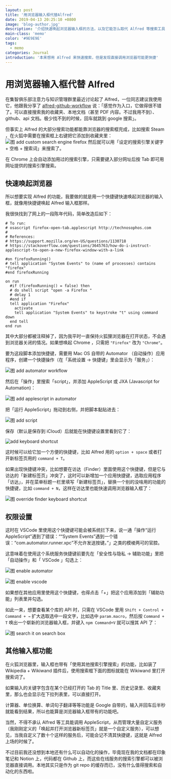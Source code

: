 ```yaml
---
layout: post
title: '用浏览器输入框代替Alfred'
date: 2019-04-13 20:25:10 +0800
image: 'blog-author.jpg'
description: '介绍快速唤起浏览器输入框的方法，以及它能怎么取代 Alfred 等搜索工具'
main-class: 'memo'
color: '#9E9E9E'
tags:
  - memo
categories: Journal
introduction: '本来想用 Alfred 来快速搜索，但是发现直接调用浏览器可能更快捷'
---
```


# 用浏览器输入框代替 Alfred

在集智俱乐部注意力与知识管理群里最近讨论起了 Alfred，一位同志建议我使用它，他跟我分享了 [alfred-github-workflow](https://github.com/gharlan/alfred-github-workflow) 说：「感觉作为入口，它做得很不错了。可以直接搜索我的收藏夹、本地文档（甚至 PDF 内容。不过我用不到）、github、api 文档。极少找不到的时候，回车就跳到 google 搜索」。

但事实上 Alfred 的大部分搜索功能都能靠浏览器的搜索框完成，比如搜索 Steam ，在火狐中需要在搜索框上右键把它添加到收藏夹里：
![图 add custom search engine firefox](https://raw.githubusercontent.com/linonetwo/linonetwo.github.io/master/assets/img/posts/alfred/addengine.png)
然后就可以用「设定的搜索引擎关键字 + 空格 + 搜索词」来搜索了。

在 Chrome 上会自动添加用过的搜索引擎，只需要键入部分网址后按 Tab 即可用网址提供的搜索引擎搜索。

## 快速唤起浏览器

所以想要实现 Alfred 的功能，我要做的就是用一个快捷键快速唤起浏览器的输入框，就像用快捷键唤起 Alfred 输入框那样。

我很快找到了网上的一段陈年代码，简单改造后如下：

```applescript
# To run:
# osascript firefox-open-tab.applescript http://technosophos.com
#
# References:
# https://support.mozilla.org/en-US/questions/1130718
# https://stackoverflow.com/questions/3645763/how-do-i-instruct-applescript-to-open-a-new-firefox-window-with-a-link

#on firefoxRunning()
# tell application "System Events" to (name of processes) contains "firefox"
#end firefoxRunning

on run
  #if (firefoxRunning() = false) then
  # do shell script "open -a Firefox "
  # delay 1
  #end if
  tell application "Firefox"
    activate
    tell application "System Events" to keystroke "t" using command down
  end tell
end run
```

其中大部分都被注释掉了，因为我平时一直保持火狐狸浏览器在打开状态，不会遇到浏览器关闭的情况。如果想唤起 Chrome ，只需把 `"Firefox"` 改为 `"Chrome"`。

要为这段脚本添加快捷键，需要用 Mac OS 自带的 Automator （自动操作）应用程序，创建一个快捷操作（在「系统设置 → 快捷键」里会显示为「服务」）：

![图 add automator workflow](https://raw.githubusercontent.com/linonetwo/linonetwo.github.io/master/assets/img/posts/alfred/createflow.png)

然后在「操作」里搜索「script」，并添加 AppleScript 或 JXA (Javascript for Automation)：

![图 add applescript in automator](https://raw.githubusercontent.com/linonetwo/linonetwo.github.io/master/assets/img/posts/alfred/addscript.png)

把「运行 AppleScript」拖动到右侧，并把脚本黏贴进去：

![图 add script](https://raw.githubusercontent.com/linonetwo/linonetwo.github.io/master/assets/img/posts/alfred/highlight.png)

保存（默认是保存到 iCloud）后就能在快捷键设置里看到它了：

![add keyboard shortcut](https://raw.githubusercontent.com/linonetwo/linonetwo.github.io/master/assets/img/posts/alfred/shortcut.png)

这时候可以给它加一个方便的快捷键，比如 Alfred 用的 `option + space` 或者打开新标签页用的 `command + T`。

如果出现快捷键冲突，比如想要在访达（Finder）里面使用这个快捷键，但是它与访达的「新建标签页」冲突了，这时可以新增加一个应用快捷键，选取应用程序「访达」，并在菜单标题一栏里填写「新建标签页」，替换一个别的没啥用的功能的快捷键，比如 `command + N`，这样在访达里也能快速调用浏览器输入框了：

![图 override finder keyboard shortcut](https://raw.githubusercontent.com/linonetwo/linonetwo.github.io/master/assets/img/posts/alfred/overridekey.png)

## 权限设置

这时在 VSCode 里使用这个快捷键可能会被系统拦下来，说一通「操作“运行 AppleScript”遇到了错误：““System Events”遇到一个错误：“com.automator.runner.xpc”不允许发送按键。”」之类的模棱两可的官腔。

这意味着在使用这个系统服务快捷键前要先在「安全性与隐私 → 辅助功能」里把「自动操作」和「 VSCode 」勾选上：

![图 enable automator](https://raw.githubusercontent.com/linonetwo/linonetwo.github.io/master/assets/img/posts/alfred/enableautomator.png)

![图 enable vscode](https://raw.githubusercontent.com/linonetwo/linonetwo.github.io/master/assets/img/posts/alfred/enable%20vscode.png)

如果想在其他应用里使用这个快捷键，也得点击「+」把这个应用添加到「辅助功能」列表里并勾选。

如此一来，想要查看某个库的 API 时，只需在 VSCode 里用 `Shift + Control + Command + →` 扩大选取选中一段文字，比如选中 `param.macro`，然后按 `Command + T` 唤出一个崭新的浏览器输入框，并键入 `npm Command+V` 就可以搜其 API 了：

![图 search it on search box](https://raw.githubusercontent.com/linonetwo/linonetwo.github.io/master/assets/img/posts/alfred/searchit.png)

## 其他输入框功能

在火狐浏览器里，输入框也带有「使用其他搜索引擎搜索」的功能，比如装了 Wikipedia + Wikiwand 插件后，使用搜索框下面的图标就能在 Wikiwand 里打开搜索词了。

如果输入的关键字包含在某个已经打开的 Tab 的 Title 里、历史记录里、收藏夹里，那么也会显示在下拉列表里，可以直接打开。

计算器、单位换算、单词句子翻译等等功能是 Google 自带的，输入并回车后半秒就能看到结果，所以也能算是浏览器输入框带有的功能吧。

当然，不得不承认 Alfred 等工具能调用 AppleScript，从而管理大量自定义服务（我刚刚定义的「唤起并打开浏览器新标签页」就是一个自定义服务），可以想见，当我自定义了数十个这样的服务后，可能会记不清其快捷键，这就是 Alfred 上场的时候了。

不过目前我还没想到本地还有什么可以自动化的操作，毕竟现在我的文档都在印象笔记和 Notion 上，代码都在 Github 上，而这些在线服务的搜索引擎都可以被浏览器直接调用。本地其实只是作为 git repo 的缓存而已，没有什么值得搜索和自动化的东西啦。

